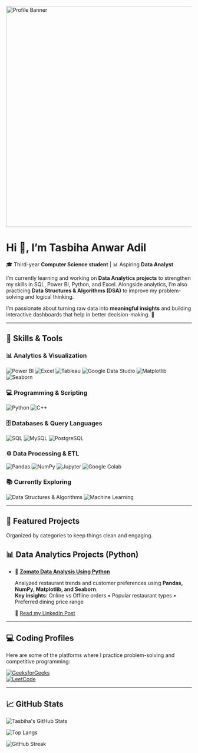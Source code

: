<img width="2000" height="600" alt="Profile Banner" src="https://github.com/user-attachments/assets/82d3985c-a2cb-4cbb-bfba-1cb3a4f0494b" />

# Hi 👋, I’m **Tasbiha Anwar Adil**  
🎓 Third-year **Computer Science student** | 📊 Aspiring **Data Analyst**

I’m currently learning and working on **Data Analytics projects** to strengthen my skills in SQL, Power BI, Python, and Excel. Alongside analytics, I’m also practicing **Data Structures & Algorithms (DSA)** to improve my problem-solving and logical thinking.  

I’m passionate about turning raw data into **meaningful insights** and building interactive dashboards that help in better decision-making. 🚀  

---

## 🔧 Skills & Tools

### 📊 Analytics & Visualization
![Power BI](https://img.shields.io/badge/PowerBI-F2C811?style=for-the-badge&logo=powerbi&logoColor=black)
![Excel](https://img.shields.io/badge/Excel-217346?style=for-the-badge&logo=microsoft-excel&logoColor=white)
![Tableau](https://img.shields.io/badge/Tableau-E97627?style=for-the-badge&logo=tableau&logoColor=white)
![Google Data Studio](https://img.shields.io/badge/Google%20Data%20Studio-4285F4?style=for-the-badge&logo=googledatastudio&logoColor=white)
![Matplotlib](https://img.shields.io/badge/Matplotlib-11557c?style=for-the-badge&logo=python&logoColor=white)
![Seaborn](https://img.shields.io/badge/Seaborn-76b900?style=for-the-badge&logo=python&logoColor=white)

### 💻 Programming & Scripting
![Python](https://img.shields.io/badge/Python-3776AB?style=for-the-badge&logo=python&logoColor=white)
![C++](https://img.shields.io/badge/C++-00599C?style=for-the-badge&logo=cplusplus&logoColor=white)

### 🗄️ Databases & Query Languages
![SQL](https://img.shields.io/badge/SQL-003B57?style=for-the-badge&logo=postgresql&logoColor=white)
![MySQL](https://img.shields.io/badge/MySQL-4479A1?style=for-the-badge&logo=mysql&logoColor=white)
![PostgreSQL](https://img.shields.io/badge/PostgreSQL-336791?style=for-the-badge&logo=postgresql&logoColor=white)

### ⚙️ Data Processing & ETL
![Pandas](https://img.shields.io/badge/Pandas-150458?style=for-the-badge&logo=pandas&logoColor=white)
![NumPy](https://img.shields.io/badge/Numpy-013243?style=for-the-badge&logo=numpy&logoColor=white)
![Jupyter](https://img.shields.io/badge/Jupyter-F37626?style=for-the-badge&logo=jupyter&logoColor=white)
![Google Colab](https://img.shields.io/badge/Google%20Colab-F9AB00?style=for-the-badge&logo=googlecolab&logoColor=black)

### 📚 Currently Exploring
![Data Structures & Algorithms](https://img.shields.io/badge/DSA-FF6F00?style=for-the-badge&logo=algorithm&logoColor=white)
![Machine Learning](https://img.shields.io/badge/Machine%20Learning-102230?style=for-the-badge&logo=scikitlearn&logoColor=white)

---

## 🚀 Featured Projects  

Organized by categories to keep things clean and engaging.  

## 📊 Data Analytics Projects (Python)

- 🔹 **[Zomato Data Analysis Using Python](https://github.com/YourUsername/Zomato-Data-Analysis)**
  
  Analyzed restaurant trends and customer preferences using **Pandas, NumPy, Matplotlib, and Seaborn**.  
  **Key insights**:  Online vs Offline orders • Popular restaurant types • Preferred dining price range  

  🔗 [Read my LinkedIn Post](https://www.linkedin.com/posts/tasbiha-anwar-adil_zomato-data-analysis-using-python-activity-7362515385423671297-Z1Qv)
  
---

## 💻 Coding Profiles  
Here are some of the platforms where I practice problem-solving and competitive programming:

[![GeeksforGeeks](https://img.shields.io/badge/GeeksforGeeks-298D46?logo=geeksforgeeks&logoColor=white&style=for-the-badge)](https://www.geeksforgeeks.org/user/tasbihaan3v0f/)  
[![LeetCode](https://img.shields.io/badge/LeetCode-000000?logo=LeetCode&logoColor=%23d16c06&style=for-the-badge)](https://leetcode.com/u/tasbihaanwaradil/)

---

## 📈 GitHub Stats  

![Tasbiha's GitHub Stats](https://github-readme-stats.vercel.app/api?username=tasbihaanwaradil&show_icons=true&theme=radical)  

![Top Langs](https://github-readme-stats.vercel.app/api/top-langs/?username=tasbihaanwaradil&layout=compact&theme=radical)  

![GitHub Streak](https://streak-stats.demolab.com?user=tasbihaanwaradil&theme=radical&border_radius=5)  
